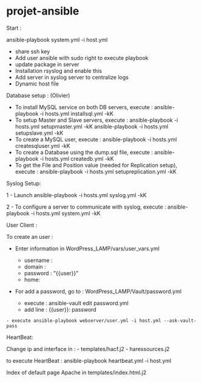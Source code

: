 # projet-ansible

Start :

ansible-playbook system.yml -i host.yml

- share ssh key
- Add user ansible with sudo right to execute playbook
- update package in server
- Installation rsyslog and enable this
- Add server in syslog server to centralize logs
- Dynamic host file

Database setup : (Olivier)

- To install MySQL service on both DB servers, execute : 
ansible-playbook -i hosts.yml installsql.yml -kK
- To setup Master and Slave servers, execute :
ansible-playbook -i hosts.yml setupmaster.yml -kK
ansible-playbook -i hosts.yml setupslave.yml -kK
- To create a MySQL user, execute :
ansible-playbook -i hosts.yml createsqluser.yml -kK
- To create a Database using the dump.sql file, execute : 
ansible-playbook -i hosts.yml createdb.yml -kK
- To get the File and Position value (needed for Replication setup), execute : 
ansible-playbook -i hosts.yml setupreplication.yml -kK


Syslog Setup:

1 - Launch ansible-playbook -i hosts.yml syslog.yml -kK

2 - To configure a server to communicate with syslog, execute : ansible-playbook -i hosts.yml system.yml -kK


User Client :

To create an user :
  
  - Enter information in WordPress_LAMP/vars/user_vars.yml
      - username :
      - domain :
      - password : "{{user}}"
      - home:
   
   - For add a password, go to : WordPress_LAMP/Vault/password.yml
        - execute : ansible-vault edit password.yml
        - add line : {{user}}: password
        
    - execute ansible-playbook webserver/user.yml -i host.yml --ask-vault-pass
    
  
  
  HeartBeat:
  
  Change ip and interface in :
    - templates/hacf.j2
    - haressources.j2
  
  to execute HeartBeat : ansible-playbook heartbeat.yml -i host.yml
  
  
  Index of default page Apache in templates/index.html.j2
  
  

